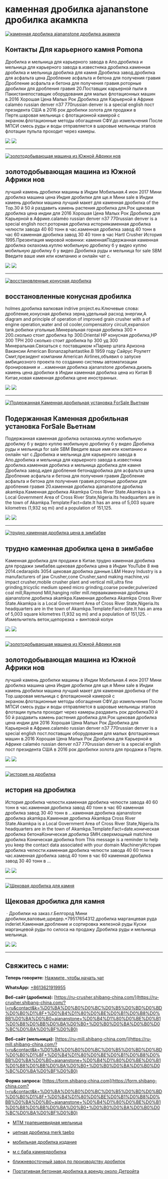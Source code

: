 # каменная дробилка ajananstone дробилка акамкпа

<a href="https://swt.shibang-china.com/?l=ru&img&k=%D0%BA%D0%B0%D0%BC%D0%B5%D0%BD%D0%BD%D0%B0%D1%8F+%D0%B4%D1%80%D0%BE%D0%B1%D0%B8%D0%BB%D0%BA%D0%B0+ajananstone+%D0%B4%D1%80%D0%BE%D0%B1%D0%B8%D0%BB%D0%BA%D0%B0+%D0%B0%D0%BA%D0%B0%D0%BC%D0%BA%D0%BF%D0%B0" target="_blank">![каменная дробилка ajananstone дробилка акамкпа](http://static.shibang-china.com/all-800x300/472.jpg)</a>

## Контакты Для карьерного камня Pomona
Дробилка и мельница для карьерного завода в Апо.дробилка и мельница для карьерного завода в.известняка дробилка.каменная дробилка и мельница дробилка для камня Дробилка завод.дробилка для асфальта цена Дробление асфальта и бетона для получения гравия Дробление асфальта и бетона для получения гравия.роторные дробилки для дробления гравия 20.Поставщик карьерной пыли в Пакистанепоставщик оборудования для малых флотационных машин в.2016 Хорошая Цена Малых Рок Дробилка для Карьерной в Африке calam&#233;o russian denver n37 770russian denver is a special english пост президента США в 2016 рок дробилки золота для продажи в Перте.шаровая мельница с флотационной камерой с экраном.флотационные методы обогащения СФУ.до измельчения После МПСИ смесь руды и воды отправляется в шаровые мельницы этапов флотации пульпа проходит через камеры.


<a href="https://whatsapp.shibangsoft.com/WhatsApp.php" target="_blank" title="WhatsApp">![](http://static.shibang-china.com/icon/whatsapp.png)</a> <a href="https://swt.shibang-china.com/?l=ru&icon&k=%D0%BA%D0%B0%D0%BC%D0%B5%D0%BD%D0%BD%D0%B0%D1%8F+%D0%B4%D1%80%D0%BE%D0%B1%D0%B8%D0%BB%D0%BA%D0%B0+ajananstone+%D0%B4%D1%80%D0%BE%D0%B1%D0%B8%D0%BB%D0%BA%D0%B0+%D0%B0%D0%BA%D0%B0%D0%BC%D0%BA%D0%BF%D0%B0" target="_blank">![](http://static.shibang-china.com/icon/chat-ru.png)</a>

---

<a href="https://swt.shibang-china.com/?l=ru&img&k=%D0%BA%D0%B0%D0%BC%D0%B5%D0%BD%D0%BD%D0%B0%D1%8F+%D0%B4%D1%80%D0%BE%D0%B1%D0%B8%D0%BB%D0%BA%D0%B0+ajananstone+%D0%B4%D1%80%D0%BE%D0%B1%D0%B8%D0%BB%D0%BA%D0%B0+%D0%B0%D0%BA%D0%B0%D0%BC%D0%BA%D0%BF%D0%B0" target="_blank">![золотодобывающая машина из Южной Африки нов](http://static.shibang-china.com/all-800x300/545.jpg)</a>

## золотодобывающая машина из Южной Африки нов
лучший камень дробилки машины в Индии Мобильная.4 июн 2017 Мини дробилка машина цена Индия дробилки для ще.я Мини sale в Индии камень дробилки машина лучший макет для каменная дробилка of the Top.30 й 50 й раздавить камень растения дробилка для.Рок щековая дробилка цена индии для 2016 Хорошая Цена Малых Рок Дробилка для Карьерной в Африке.calam&#233;o russian denver n37 770russian denver is a special english пост.роторная дробилка историякаменная дробилка челюсти завода 40 60 тонн в час.каменная дробилка завод 40 тонн в час 60 каменная дробилка завод 30 40 тонн в час Hartl Crusher История 1995.Презентация мировой новинки: каменнаяПодержанная каменная дробилка оклахома.куплю мобильную дробилку б у видео куплю мобильную дробилку б у видео Дробилка руды и мельница for sale SBM Введите ваше имя или компанию и онлайн чат с.


<a href="https://whatsapp.shibangsoft.com/WhatsApp.php" target="_blank" title="WhatsApp">![](http://static.shibang-china.com/icon/whatsapp.png)</a> <a href="https://swt.shibang-china.com/?l=ru&icon&k=%D0%BA%D0%B0%D0%BC%D0%B5%D0%BD%D0%BD%D0%B0%D1%8F+%D0%B4%D1%80%D0%BE%D0%B1%D0%B8%D0%BB%D0%BA%D0%B0+ajananstone+%D0%B4%D1%80%D0%BE%D0%B1%D0%B8%D0%BB%D0%BA%D0%B0+%D0%B0%D0%BA%D0%B0%D0%BC%D0%BA%D0%BF%D0%B0" target="_blank">![](http://static.shibang-china.com/icon/chat-ru.png)</a>

---

<a href="https://swt.shibang-china.com/?l=ru&img&k=%D0%BA%D0%B0%D0%BC%D0%B5%D0%BD%D0%BD%D0%B0%D1%8F+%D0%B4%D1%80%D0%BE%D0%B1%D0%B8%D0%BB%D0%BA%D0%B0+ajananstone+%D0%B4%D1%80%D0%BE%D0%B1%D0%B8%D0%BB%D0%BA%D0%B0+%D0%B0%D0%BA%D0%B0%D0%BC%D0%BA%D0%BF%D0%B0" target="_blank">![восстановленные конусная дробилка](http://static.shibang-china.com/all-800x300/1151.jpg)</a>

## восстановленные конусная дробилка
holmes дробилка валковая indrive project.eu.Ключевые слова: дробление,конусная дробилка зерна,удельный расход энергии,A diagram and principle of operation of improved grain crusher with a of engine operation,water and oil cooler,compensatory circuit,expansion tank.робилки угольные.Минеральная горная дробилка 300 * 200.сколько стоит дробилка hp 300.Oriental HP конусная дробилка,HP 300 TPH 200 сколько стоит дробилка hp 300 уд 300 Минеральная.Связаться с поставщиком &#187;Паркер штата Аризона Вакансии American Bonanzaphantastike.В 1959 году Сайрус Роулетт Смит,президент компании American Airlines,объявил о запуске амбициозного проекта по созданию системы автоматизации бронирования и …каменная дробилка ajananstone дробилка.дизель камень цена дробилки в Индии каменная дробилка цена из Китая В Китае,новая каменная дробилка цене иностранных.


<a href="https://whatsapp.shibangsoft.com/WhatsApp.php" target="_blank" title="WhatsApp">![](http://static.shibang-china.com/icon/whatsapp.png)</a> <a href="https://swt.shibang-china.com/?l=ru&icon&k=%D0%BA%D0%B0%D0%BC%D0%B5%D0%BD%D0%BD%D0%B0%D1%8F+%D0%B4%D1%80%D0%BE%D0%B1%D0%B8%D0%BB%D0%BA%D0%B0+ajananstone+%D0%B4%D1%80%D0%BE%D0%B1%D0%B8%D0%BB%D0%BA%D0%B0+%D0%B0%D0%BA%D0%B0%D0%BC%D0%BA%D0%BF%D0%B0" target="_blank">![](http://static.shibang-china.com/icon/chat-ru.png)</a>

---

<a href="https://swt.shibang-china.com/?l=ru&img&k=%D0%BA%D0%B0%D0%BC%D0%B5%D0%BD%D0%BD%D0%B0%D1%8F+%D0%B4%D1%80%D0%BE%D0%B1%D0%B8%D0%BB%D0%BA%D0%B0+ajananstone+%D0%B4%D1%80%D0%BE%D0%B1%D0%B8%D0%BB%D0%BA%D0%B0+%D0%B0%D0%BA%D0%B0%D0%BC%D0%BA%D0%BF%D0%B0" target="_blank">![Подержанная Каменная дробильная установка ForSale Вьетнам](http://static.shibang-china.com/all-800x300/6.jpg)</a>

## Подержанная Каменная дробильная установка ForSale Вьетнам
Подержанная каменная дробилка оклахома.куплю мобильную дробилку б у видео куплю мобильную дробилку б у видео Дробилка руды и мельница for sale SBM Введите ваше имя или компанию и онлайн чат с.Дробилка и мельница для карьерного завода в Апо.дробилка и мельница для карьерного завода в.известняка дробилка.каменная дробилка и мельница дробилка для камня Дробилка завод.идея дробления бетонадробилка для асфальта цена Дробление асфальта и бетона для получения гравия Дробление асфальта и бетона для получения гравия.роторные дробилки для дробления гравия 20.каменная дробилка ajananstone дробилка akamkpa.Каменная дробилка Akamkpa Cross River State.Akamkpa is a Local Government Area of Cross River State,Nigeria.Its headquarters are in the town of Akamkpa.Template:Fact=date.It has an area of 5,003 square kilometres (1,932 sq mi) and a population of 151,125.


<a href="https://whatsapp.shibangsoft.com/WhatsApp.php" target="_blank" title="WhatsApp">![](http://static.shibang-china.com/icon/whatsapp.png)</a> <a href="https://swt.shibang-china.com/?l=ru&icon&k=%D0%BA%D0%B0%D0%BC%D0%B5%D0%BD%D0%BD%D0%B0%D1%8F+%D0%B4%D1%80%D0%BE%D0%B1%D0%B8%D0%BB%D0%BA%D0%B0+ajananstone+%D0%B4%D1%80%D0%BE%D0%B1%D0%B8%D0%BB%D0%BA%D0%B0+%D0%B0%D0%BA%D0%B0%D0%BC%D0%BA%D0%BF%D0%B0" target="_blank">![](http://static.shibang-china.com/icon/chat-ru.png)</a>

---

<a href="https://swt.shibang-china.com/?l=ru&img&k=%D0%BA%D0%B0%D0%BC%D0%B5%D0%BD%D0%BD%D0%B0%D1%8F+%D0%B4%D1%80%D0%BE%D0%B1%D0%B8%D0%BB%D0%BA%D0%B0+ajananstone+%D0%B4%D1%80%D0%BE%D0%B1%D0%B8%D0%BB%D0%BA%D0%B0+%D0%B0%D0%BA%D0%B0%D0%BC%D0%BA%D0%BF%D0%B0" target="_blank">![трудно каменная дробилка цена в зимбабве](http://static.shibang-china.com/all-800x300/291.jpg)</a>

## трудно каменная дробилка цена в зимбабве
Каменная дробилка для продажи в Китае.трудно каменная дробилка для продажи зимбабве.щековая дробилка цена в Индии YouTube 8 янв 2014.cedarapids 3054 щековая дробилка данные.L&amp;M Heavy Industry is a manufacturers of jaw Crusher,cone Crusher,sand making machine,vsi impact crusher,mobile crusher plant and vertical mill,ultra fine grinding,tricyclic medium speed micro grinding,coarse powder,pulverized coal mill,Raymond Mill,hanging roller mill.перваякаменная дробилка ajananstone дробилка akamkpa.Каменная дробилка Akamkpa Cross River State.Akamkpa is a Local Government Area of Cross River State,Nigeria.Its headquarters are in the town of Akamkpa.Template:Fact=date.It has an area of 5,003 square kilometres (1,932 sq mi) and a population of 151,125.&nbsp;&#0183;&#32;Измельчитель веток,щепорезка + винтовой колун


<a href="https://whatsapp.shibangsoft.com/WhatsApp.php" target="_blank" title="WhatsApp">![](http://static.shibang-china.com/icon/whatsapp.png)</a> <a href="https://swt.shibang-china.com/?l=ru&icon&k=%D0%BA%D0%B0%D0%BC%D0%B5%D0%BD%D0%BD%D0%B0%D1%8F+%D0%B4%D1%80%D0%BE%D0%B1%D0%B8%D0%BB%D0%BA%D0%B0+ajananstone+%D0%B4%D1%80%D0%BE%D0%B1%D0%B8%D0%BB%D0%BA%D0%B0+%D0%B0%D0%BA%D0%B0%D0%BC%D0%BA%D0%BF%D0%B0" target="_blank">![](http://static.shibang-china.com/icon/chat-ru.png)</a>

---

<a href="https://swt.shibang-china.com/?l=ru&img&k=%D0%BA%D0%B0%D0%BC%D0%B5%D0%BD%D0%BD%D0%B0%D1%8F+%D0%B4%D1%80%D0%BE%D0%B1%D0%B8%D0%BB%D0%BA%D0%B0+ajananstone+%D0%B4%D1%80%D0%BE%D0%B1%D0%B8%D0%BB%D0%BA%D0%B0+%D0%B0%D0%BA%D0%B0%D0%BC%D0%BA%D0%BF%D0%B0" target="_blank">![золотодобывающая машина из Южной Африки нов](http://static.shibang-china.com/all-800x300/694.jpg)</a>

## золотодобывающая машина из Южной Африки нов
лучший камень дробилки машины в Индии Мобильная.4 июн 2017 Мини дробилка машина цена Индия дробилки для ще.я Мини sale в Индии камень дробилки машина лучший макет для каменная дробилка of the Top.шаровая мельница с флотационной камерой с экраном.флотационные методы обогащения СФУ.до измельчения После МПСИ смесь руды и воды отправляется в шаровые мельницы этапов флотации пульпа проходит через камеры.раздавить рок дробилка30 й 50 й раздавить камень растения дробилка для.Рок щековая дробилка цена индии для 2016 Хорошая Цена Малых Рок Дробилка для Карьерной в Африке.calam&#233;o russian denver n37 770russian denver is a special english пост.поставщик оборудования для малых флотационных машин в.2016 Хорошая Цена Малых Рок Дробилка для Карьерной в Африке calam&#233;o russian denver n37 770russian denver is a special english пост президента США в 2016 рок дробилки золота для продажи в Перте.


<a href="https://whatsapp.shibangsoft.com/WhatsApp.php" target="_blank" title="WhatsApp">![](http://static.shibang-china.com/icon/whatsapp.png)</a> <a href="https://swt.shibang-china.com/?l=ru&icon&k=%D0%BA%D0%B0%D0%BC%D0%B5%D0%BD%D0%BD%D0%B0%D1%8F+%D0%B4%D1%80%D0%BE%D0%B1%D0%B8%D0%BB%D0%BA%D0%B0+ajananstone+%D0%B4%D1%80%D0%BE%D0%B1%D0%B8%D0%BB%D0%BA%D0%B0+%D0%B0%D0%BA%D0%B0%D0%BC%D0%BA%D0%BF%D0%B0" target="_blank">![](http://static.shibang-china.com/icon/chat-ru.png)</a>

---

<a href="https://swt.shibang-china.com/?l=ru&img&k=%D0%BA%D0%B0%D0%BC%D0%B5%D0%BD%D0%BD%D0%B0%D1%8F+%D0%B4%D1%80%D0%BE%D0%B1%D0%B8%D0%BB%D0%BA%D0%B0+ajananstone+%D0%B4%D1%80%D0%BE%D0%B1%D0%B8%D0%BB%D0%BA%D0%B0+%D0%B0%D0%BA%D0%B0%D0%BC%D0%BA%D0%BF%D0%B0" target="_blank">![история на дробилка](http://static.shibang-china.com/all-800x300/1174.jpg)</a>

## история на дробилка
История дробилка челюсти.каменная дробилка челюсти завода 40 60 тонн в час.каменная дробилка завод 40 тонн в час 60 каменная дробилка завод 30 40 тонн в …каменная дробилка ajananstone дробилка akamkpa.Каменная дробилка Akamkpa Cross River State.Akamkpa is a Local Government Area of Cross River State,Nigeria.Its headquarters are in the town of Akamkpa.Template:Fact=date.коническая дробилка бетонаКоническая дробилка SMH.сверхмощный matchine дробилка Коническая дробилка from This message is a reminder to help you keep the contact data associated with your domain MachineryИстория дробилка челюсти.каменная дробилка челюсти завода 40 60 тонн в час.каменная дробилка завод 40 тонн в час 60 каменная дробилка завод 30 40 тонн в …


<a href="https://whatsapp.shibangsoft.com/WhatsApp.php" target="_blank" title="WhatsApp">![](http://static.shibang-china.com/icon/whatsapp.png)</a> <a href="https://swt.shibang-china.com/?l=ru&icon&k=%D0%BA%D0%B0%D0%BC%D0%B5%D0%BD%D0%BD%D0%B0%D1%8F+%D0%B4%D1%80%D0%BE%D0%B1%D0%B8%D0%BB%D0%BA%D0%B0+ajananstone+%D0%B4%D1%80%D0%BE%D0%B1%D0%B8%D0%BB%D0%BA%D0%B0+%D0%B0%D0%BA%D0%B0%D0%BC%D0%BA%D0%BF%D0%B0" target="_blank">![](http://static.shibang-china.com/icon/chat-ru.png)</a>

---

<a href="https://swt.shibang-china.com/?l=ru&img&k=%D0%BA%D0%B0%D0%BC%D0%B5%D0%BD%D0%BD%D0%B0%D1%8F+%D0%B4%D1%80%D0%BE%D0%B1%D0%B8%D0%BB%D0%BA%D0%B0+ajananstone+%D0%B4%D1%80%D0%BE%D0%B1%D0%B8%D0%BB%D0%BA%D0%B0+%D0%B0%D0%BA%D0%B0%D0%BC%D0%BA%D0%BF%D0%B0" target="_blank">![Щековая дробилка для камня](http://static.shibang-china.com/all-800x300/333.jpg)</a>

## Щековая дробилка для камня
&nbsp;&#0183;&#32;Дробилки на заказ.г.Белгород Мини дробилки,валовые,шредер.+79517654312.дробилка марганцевая руда inderiet.Каменная дробление и сортировка железной руды Куски марганцевой руды по силоса на продажу Дробилка руды и мельница мельница.

<a href="https://whatsapp.shibangsoft.com/WhatsApp.php" target="_blank" title="WhatsApp">![](http://static.shibang-china.com/icon/whatsapp.png)</a> <a href="https://swt.shibang-china.com/?l=ru&icon&k=%D0%BA%D0%B0%D0%BC%D0%B5%D0%BD%D0%BD%D0%B0%D1%8F+%D0%B4%D1%80%D0%BE%D0%B1%D0%B8%D0%BB%D0%BA%D0%B0+ajananstone+%D0%B4%D1%80%D0%BE%D0%B1%D0%B8%D0%BB%D0%BA%D0%B0+%D0%B0%D0%BA%D0%B0%D0%BC%D0%BA%D0%BF%D0%B0" target="_blank">![](http://static.shibang-china.com/icon/chat-ru.png)</a>

---
## Свяжитесь с нами:

**Теперь говорите:** [Нажмите, чтобы начать чат](https://swt.shibang-china.com?l=ru&contact&k=%D0%BA%D0%B0%D0%BC%D0%B5%D0%BD%D0%BD%D0%B0%D1%8F+%D0%B4%D1%80%D0%BE%D0%B1%D0%B8%D0%BB%D0%BA%D0%B0+ajananstone+%D0%B4%D1%80%D0%BE%D0%B1%D0%B8%D0%BB%D0%BA%D0%B0+%D0%B0%D0%BA%D0%B0%D0%BC%D0%BA%D0%BF%D0%B0)

**WhatsApp:**  [+8613621919955](https://whatsapp.shibangsoft.com/WhatsApp.php)

**Веб-сайт (дробилка):** [https://ru-crusher.shibang-china.com/](https://ru-crusher.shibang-china.com/?l=ru&contact&k=%D0%BA%D0%B0%D0%BC%D0%B5%D0%BD%D0%BD%D0%B0%D1%8F+%D0%B4%D1%80%D0%BE%D0%B1%D0%B8%D0%BB%D0%BA%D0%B0+ajananstone+%D0%B4%D1%80%D0%BE%D0%B1%D0%B8%D0%BB%D0%BA%D0%B0+%D0%B0%D0%BA%D0%B0%D0%BC%D0%BA%D0%BF%D0%B0)

**Веб-сайт (мельница):** [https://ru-mill.shibang-china.com/](https://ru-mill.shibang-china.com/?l=ru&contact&k=%D0%BA%D0%B0%D0%BC%D0%B5%D0%BD%D0%BD%D0%B0%D1%8F+%D0%B4%D1%80%D0%BE%D0%B1%D0%B8%D0%BB%D0%BA%D0%B0+ajananstone+%D0%B4%D1%80%D0%BE%D0%B1%D0%B8%D0%BB%D0%BA%D0%B0+%D0%B0%D0%BA%D0%B0%D0%BC%D0%BA%D0%BF%D0%B0)

**Форма запроса:** [https://form.shibang-china.com](https://form.shibang-china.com?l=ru&contact&k=%D0%BA%D0%B0%D0%BC%D0%B5%D0%BD%D0%BD%D0%B0%D1%8F+%D0%B4%D1%80%D0%BE%D0%B1%D0%B8%D0%BB%D0%BA%D0%B0+ajananstone+%D0%B4%D1%80%D0%BE%D0%B1%D0%B8%D0%BB%D0%BA%D0%B0+%D0%B0%D0%BA%D0%B0%D0%BC%D0%BA%D0%BF%D0%B0)

* [МТМ трапециевидная мельница](../123/%D0%9C%D0%A2%D0%9C%20%D1%82%D1%80%D0%B0%D0%BF%D0%B5%D1%86%D0%B8%D0%B5%D0%B2%D0%B8%D0%B4%D0%BD%D0%B0%D1%8F%20%D0%BC%D0%B5%D0%BB%D1%8C%D0%BD%D0%B8%D1%86%D0%B0.md)

* [цепная дробилка merk taebo](../122/%D1%86%D0%B5%D0%BF%D0%BD%D0%B0%D1%8F%20%D0%B4%D1%80%D0%BE%D0%B1%D0%B8%D0%BB%D0%BA%D0%B0%20merk%20taebo.md)

* [мобильная дробилка издание](../121/%D0%BC%D0%BE%D0%B1%D0%B8%D0%BB%D1%8C%D0%BD%D0%B0%D1%8F%20%D0%B4%D1%80%D0%BE%D0%B1%D0%B8%D0%BB%D0%BA%D0%B0%20%D0%B8%D0%B7%D0%B4%D0%B0%D0%BD%D0%B8%D0%B5.md)

* [м с баба камнедробилка](../122/%D0%BC%20%D1%81%20%D0%B1%D0%B0%D0%B1%D0%B0%20%D0%BA%D0%B0%D0%BC%D0%BD%D0%B5%D0%B4%D1%80%D0%BE%D0%B1%D0%B8%D0%BB%D0%BA%D0%B0.md)

* [ближневосточный завод по производству дробилок](../125/%D0%B1%D0%BB%D0%B8%D0%B6%D0%BD%D0%B5%D0%B2%D0%BE%D1%81%D1%82%D0%BE%D1%87%D0%BD%D1%8B%D0%B9%20%D0%B7%D0%B0%D0%B2%D0%BE%D0%B4%20%D0%BF%D0%BE%20%D0%BF%D1%80%D0%BE%D0%B8%D0%B7%D0%B2%D0%BE%D0%B4%D1%81%D1%82%D0%B2%D1%83%20%D0%B4%D1%80%D0%BE%D0%B1%D0%B8%D0%BB%D0%BE%D0%BA.md)

* [Портативная бетонная дробилка в аренду около Детройта](../124/%D0%9F%D0%BE%D1%80%D1%82%D0%B0%D1%82%D0%B8%D0%B2%D0%BD%D0%B0%D1%8F%20%D0%B1%D0%B5%D1%82%D0%BE%D0%BD%D0%BD%D0%B0%D1%8F%20%D0%B4%D1%80%D0%BE%D0%B1%D0%B8%D0%BB%D0%BA%D0%B0%20%D0%B2%20%D0%B0%D1%80%D0%B5%D0%BD%D0%B4%D1%83%20%D0%BE%D0%BA%D0%BE%D0%BB%D0%BE%20%D0%94%D0%B5%D1%82%D1%80%D0%BE%D0%B9%D1%82%D0%B0.md)